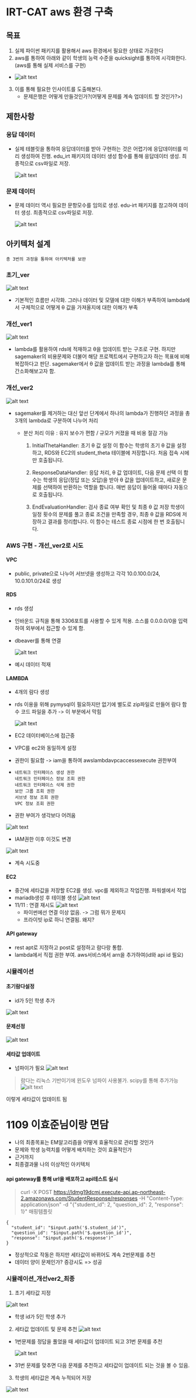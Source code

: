 # IRT-CAT aws 환경 구축

## 목표

1. 실제 파이썬 패키지를 활용해서 aws 환경에서 필요한 상태로 가공한다
2. aws를 통하여 아래와 같이 학생의 능력 수준을 quicksight를 통하여 시각화한다.(aws를 통해 실제 서비스를 구현)

- ![alt text](image.png)

3. 이를 통해 필요한 인사이트를 도출해본다.
   - 문제은행은 어떻게 만들것인가?(어떻게 문제를 계속 업데이트 할 것인가?>)

## 제한사항

### 응답 데이터

- 실제 테블릿을 통하여 응답데이터를 받아 구현하는 것은 어렵기에 응답데이터를 미리 생성하여 진행. edu_irt 패키지의 데이터 생성 함수를 통해 응답데이터 생성. 최종적으로 csv파일로 저장.

  ![alt text](image-3.png)

### 문제 데이터

- 문제 데이터 역시 필요한 문항모수를 임의로 생성. edu-irt 패키지를 참고하여 데이터 생성. 최종적으로 csv파일로 저장.

  ![alt text](image-4.png)

## 아키텍처 설계

`총 3번의 과정을 통하여 아키텍처를 보완`

### 초기\_ver

![alt text](image-1.png)

- 기본적인 흐름만 시각화. 그러나 데이터 및 모델에 대한 이해가 부족하여 lambda에서 구체적으로 어떻게 θ 값을 가져올지에 대한 이해가 부족

### 개선\_ver1

![alt text](image-2.png)

- lambda를 활용하여 rds에 적재하고 θ을 업데이트 받는 구조로 구현. 하지만 sagemaker의 비용문제와 더불어 해당 프로젝트에서 구현하고자 하는 목표에 비해 복잡하다고 판단. sagemaker에서 θ 값을 업데이트 받는 과정을 lambda를 통해 간소화해보고자 함.

### 개선\_ver2

![alt text](image-15.png)

- sagemaker를 제거하는 대신 앞선 단계에서 하나의 lambda가 진행하던 과정을 총 3개의 lambda로 구분하여 나누어 처리

  - 분산 처리 이유 : 유지 보수가 편함 / 규모가 커졌을 때 비용 절감 가능

    1. InitialThetaHandler: 초기 θ 값 설정
    이 함수는 학생의 초기 θ 값을 설정하고, RDS와 EC2의 student_theta 테이블에 저장합니다. 처음 접속 시에만 호출됩니다.

    2. ResponseDataHandler: 응답 처리, θ 값 업데이트, 다음 문제 선택
    이 함수는 학생의 응답(정답 또는 오답)을 받아 θ 값을 업데이트하고, 새로운 문제를 선택하여 반환하는 역할을 합니다. 매번 응답이 들어올 때마다 자동으로 호출됩니다.

    3. EndEvaluationHandler: 검사 종료 여부 확인 및 최종 θ 값 저장
    학생이 일정 횟수의 문제를 풀고 종료 조건을 만족할 경우, 최종 θ 값을 RDS에 저장하고 결과를 정리합니다. 이 함수는 테스트 종료 시점에 한 번 호출됩니다.


### AWS 구현 - 개선\_ver2로 시도

#### VPC

- public, private으로 나누어 서브넷을 생성하고 각각 10.0.100.0/24, 10.0.101.0/24로 생성

#### RDS

- rds 생성
- 인바운드 규칙을 통해 3306포트를 사용할 수 있게 적용. 소스를 0.0.0.0/0을 입력하여 외부에서 접근할 수 있게 함.
- dbeaver를 통해 연결

  ![alt text](image-5.png)

- 예시 데이터 적재

#### LAMBDA

- 4개의 람다 생성
- rds 이용을 위해 pymysql이 필요하지만 없기에 별도로 zip파일로 만들어 람다 함수 코드 파일을 추가 -> 이 부분에서 막힘


  ![alt text](image-6.png)

- EC2 데이터베이스에 접근중
- VPC를 ec2와 동일하게 설정
- 권한이 필요함 -> iam을 통하여 awslambdavpcaccessexecute 권한부여 
- 
  ```
  네트워크 인터페이스 생성 권한
  네트워크 인터페이스 정보 조회 권한
  네트워크 인터페이스 삭제 권한
  보안 그룹 조회 권한
  서브넷 정보 조회 권한
  VPC 정보 조회 권한
  ```
- 권한 부여가 생각보다 어려움

![alt text](image-8.png)

- IAM권한 이후 이것도 변경

![alt text](image-9.png)

- 계속 시도중

#### EC2

- 중간에 세타값을 저장할 EC2를 생성. vpc를 제외하고 작업진행. 파워셀에서 작업
- mariadb생성 후 테이블 생성
  ![alt text](image-7.png)
- 11/11 : 연결 재시도
![alt text](image-16.png)
  - 파이썬에선 연결 이상 없음. -> 그럼 뭐가 문제지
  - 프라이빗 ip로 하니 연결됨. 왜지?

#### API gateway
- rest apt로 지정하고 post로 설정하고 람다랑 통합.
- lambda에서 직접 권한 부여. aws서비스에서 arn을 추가하여(id와 api id 필요)

### 시뮬레이션

#### 초기람다설정
- id가 5인 학생 추가

![alt text](image-17.png)

#### 문제선정
![alt text](image-10.png)

#### 세타값 업데이트
- 넘파이가 필요
![alt text](image-12.png)
> 람다는 리눅스 기반이기에 윈도우 넘파이 사용불가. scipy를 통해 추가가능
![alt text](image-13.png)

이렇게 세타값이 업데이트 됨




# 1109 이효준님이랑 면담
- 나의 최종목표는 EM알고리즘을 어떻게 효율적으로 관리할 것인가
- 문제와 학생 능력치를 어떻게 배치하는 것이 효율적인가
- 근거까지
- 최종결과물 나의 이상적인 아키텍처

#### api gateway를 통해 url을 배포하고 api테스트 실시
> curl -X POST https://ldmg19dcmj.execute-api.ap-northeast-2.amazonaws.com/StudentResponse/responses -H "Content-Type: application/json" -d "{\"student_id\": 2, \"question_id\": 2, \"response\": 1}"
매핑템플릿
```
{
  "student_id": "$input.path('$.student_id')",
  "question_id": "$input.path('$.question_id')",
  "response": "$input.path('$.response')"
}

```


- 정상적으로 작동은 하지만 세타값이 바뀌어도 계속 2번문제를 추천
- 데이터 양이 문제인가? 증강시도 => 성공

### 시뮬레이션_개선ver2_최종
1. 초기 세타값 지정

  ![alt text](image-18.png)

- 학생 id가 5인 학생 추가

2. 세타값 업데이트 및 문제 추천
  ![alt text](image-20.png)

- 1번문제를 정답을 풀었을 때 세타값이 업데이트 되고 31번 문제를 추천

  ![alt text](image-21.png)

- 31번 문제를 맞추면 다음 문제를 추천하고 세타값이 업데이트 되는 것을 볼 수 있음.

3. 학생의 세타값은 계속 누적되어 저장

  ![alt text](image-22.png)